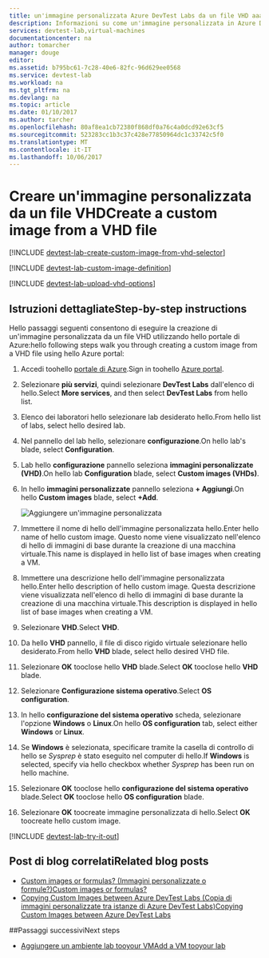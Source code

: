 ```yaml
---
title: un'immagine personalizzata Azure DevTest Labs da un file VHD aaaCreate | Documenti Microsoft
description: Informazioni su come un'immagine personalizzata in Azure DevTest Labs da un file di disco rigido virtuale tramite toocreate hello portale di Azure
services: devtest-lab,virtual-machines
documentationcenter: na
author: tomarcher
manager: douge
editor: 
ms.assetid: b795bc61-7c28-40e6-82fc-96d629ee0568
ms.service: devtest-lab
ms.workload: na
ms.tgt_pltfrm: na
ms.devlang: na
ms.topic: article
ms.date: 01/10/2017
ms.author: tarcher
ms.openlocfilehash: 80af8ea1cb72380f868df0a76c4a0dcd92e63cf5
ms.sourcegitcommit: 523283cc1b3c37c428e77850964dc1c33742c5f0
ms.translationtype: MT
ms.contentlocale: it-IT
ms.lasthandoff: 10/06/2017
---
```

# <a name="create-a-custom-image-from-a-vhd-file"></a><span data-ttu-id="57a40-103">Creare un'immagine personalizzata da un file VHD</span><span class="sxs-lookup"><span data-stu-id="57a40-103">Create a custom image from a VHD file</span></span>

[!INCLUDE [devtest-lab-create-custom-image-from-vhd-selector](../../includes/devtest-lab-create-custom-image-from-vhd-selector.md)]

[!INCLUDE [devtest-lab-custom-image-definition](../../includes/devtest-lab-custom-image-definition.md)]

[!INCLUDE [devtest-lab-upload-vhd-options](../../includes/devtest-lab-upload-vhd-options.md)]

## <a name="step-by-step-instructions"></a><span data-ttu-id="57a40-104">Istruzioni dettagliate</span><span class="sxs-lookup"><span data-stu-id="57a40-104">Step-by-step instructions</span></span>

<span data-ttu-id="57a40-105">Hello passaggi seguenti consentono di eseguire la creazione di un'immagine personalizzata da un file VHD utilizzando hello portale di Azure:</span><span class="sxs-lookup"><span data-stu-id="57a40-105">hello following steps walk you through creating a custom image from a VHD file using hello Azure portal:</span></span>

1. <span data-ttu-id="57a40-106">Accedi toohello [portale di Azure](http://go.microsoft.com/fwlink/p/?LinkID=525040).</span><span class="sxs-lookup"><span data-stu-id="57a40-106">Sign in toohello [Azure portal](http://go.microsoft.com/fwlink/p/?LinkID=525040).</span></span>

1. <span data-ttu-id="57a40-107">Selezionare **più servizi**, quindi selezionare **DevTest Labs** dall'elenco di hello.</span><span class="sxs-lookup"><span data-stu-id="57a40-107">Select **More services**, and then select **DevTest Labs** from hello list.</span></span>

1. <span data-ttu-id="57a40-108">Elenco dei laboratori hello selezionare lab desiderato hello.</span><span class="sxs-lookup"><span data-stu-id="57a40-108">From hello list of labs, select hello desired lab.</span></span>  

1. <span data-ttu-id="57a40-109">Nel pannello del lab hello, selezionare **configurazione**.</span><span class="sxs-lookup"><span data-stu-id="57a40-109">On hello lab's blade, select **Configuration**.</span></span> 

1. <span data-ttu-id="57a40-110">Lab hello **configurazione** pannello seleziona **immagini personalizzate (VHD)**.</span><span class="sxs-lookup"><span data-stu-id="57a40-110">On hello lab **Configuration** blade, select **Custom images (VHDs)**.</span></span>

1. <span data-ttu-id="57a40-111">In hello **immagini personalizzate** pannello seleziona **+ Aggiungi**.</span><span class="sxs-lookup"><span data-stu-id="57a40-111">On hello **Custom images** blade, select **+Add**.</span></span>

    ![Aggiungere un'immagine personalizzata](./media/devtest-lab-create-template/add-custom-image.png)

1. <span data-ttu-id="57a40-113">Immettere il nome di hello dell'immagine personalizzata hello.</span><span class="sxs-lookup"><span data-stu-id="57a40-113">Enter hello name of hello custom image.</span></span> <span data-ttu-id="57a40-114">Questo nome viene visualizzato nell'elenco di hello di immagini di base durante la creazione di una macchina virtuale.</span><span class="sxs-lookup"><span data-stu-id="57a40-114">This name is displayed in hello list of base images when creating a VM.</span></span>

1. <span data-ttu-id="57a40-115">Immettere una descrizione hello dell'immagine personalizzata hello.</span><span class="sxs-lookup"><span data-stu-id="57a40-115">Enter hello description of hello custom image.</span></span> <span data-ttu-id="57a40-116">Questa descrizione viene visualizzata nell'elenco di hello di immagini di base durante la creazione di una macchina virtuale.</span><span class="sxs-lookup"><span data-stu-id="57a40-116">This description is displayed in hello list of base images when creating a VM.</span></span>

1. <span data-ttu-id="57a40-117">Selezionare **VHD**.</span><span class="sxs-lookup"><span data-stu-id="57a40-117">Select **VHD**.</span></span>

1. <span data-ttu-id="57a40-118">Da hello **VHD** pannello, il file di disco rigido virtuale selezionare hello desiderato.</span><span class="sxs-lookup"><span data-stu-id="57a40-118">From hello **VHD** blade, select hello desired VHD file.</span></span>

1. <span data-ttu-id="57a40-119">Selezionare **OK** tooclose hello **VHD** blade.</span><span class="sxs-lookup"><span data-stu-id="57a40-119">Select **OK** tooclose hello **VHD** blade.</span></span>

1. <span data-ttu-id="57a40-120">Selezionare **Configurazione sistema operativo**.</span><span class="sxs-lookup"><span data-stu-id="57a40-120">Select **OS configuration**.</span></span>

1. <span data-ttu-id="57a40-121">In hello **configurazione del sistema operativo** scheda, selezionare l'opzione **Windows** o **Linux**.</span><span class="sxs-lookup"><span data-stu-id="57a40-121">On hello **OS configuration** tab, select either **Windows** or **Linux**.</span></span>

1. <span data-ttu-id="57a40-122">Se **Windows** è selezionata, specificare tramite la casella di controllo di hello se *Sysprep* è stato eseguito nel computer di hello.</span><span class="sxs-lookup"><span data-stu-id="57a40-122">If **Windows** is selected, specify via hello checkbox whether *Sysprep* has been run on hello machine.</span></span> 

1. <span data-ttu-id="57a40-123">Selezionare **OK** tooclose hello **configurazione del sistema operativo** blade.</span><span class="sxs-lookup"><span data-stu-id="57a40-123">Select **OK** tooclose hello **OS configuration** blade.</span></span>

1. <span data-ttu-id="57a40-124">Selezionare **OK** toocreate immagine personalizzata di hello.</span><span class="sxs-lookup"><span data-stu-id="57a40-124">Select **OK** toocreate hello custom image.</span></span>

[!INCLUDE [devtest-lab-try-it-out](../../includes/devtest-lab-try-it-out.md)]

## <a name="related-blog-posts"></a><span data-ttu-id="57a40-125">Post di blog correlati</span><span class="sxs-lookup"><span data-stu-id="57a40-125">Related blog posts</span></span>

- [<span data-ttu-id="57a40-126">Custom images or formulas? (Immagini personalizzate o formule?)</span><span class="sxs-lookup"><span data-stu-id="57a40-126">Custom images or formulas?</span></span>](https://blogs.msdn.microsoft.com/devtestlab/2016/04/06/custom-images-or-formulas/)
- [<span data-ttu-id="57a40-127">Copying Custom Images between Azure DevTest Labs (Copia di immagini personalizzate tra istanze di Azure DevTest Labs)</span><span class="sxs-lookup"><span data-stu-id="57a40-127">Copying Custom Images between Azure DevTest Labs</span></span>](http://www.visualstudiogeeks.com/blog/DevOps/How-To-Move-CustomImages-VHD-Between-AzureDevTestLabs#copying-custom-images-between-azure-devtest-labs)

##<a name="next-steps"></a><span data-ttu-id="57a40-128">Passaggi successivi</span><span class="sxs-lookup"><span data-stu-id="57a40-128">Next steps</span></span>

- [<span data-ttu-id="57a40-129">Aggiungere un ambiente lab tooyour VM</span><span class="sxs-lookup"><span data-stu-id="57a40-129">Add a VM tooyour lab</span></span>](./devtest-lab-add-vm-with-artifacts.md)
